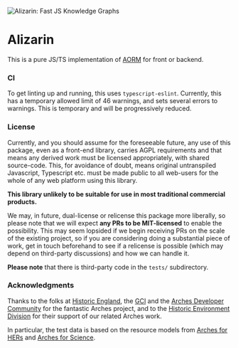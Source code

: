 ![Alizarin: Fast JS Knowledge Graphs](./docs/alizarin.png)

# Alizarin

This is a pure JS/TS implementation of [AORM](https://github.com/flaxandteal/arches-orm/)
for front or backend.

### CI

To get linting up and running, this uses `typescript-eslint`. Currently, this has a
temporary allowed limit of 46 warnings, and sets several errors to warnings. This
is temporary and will be progressively reduced.

### License

Currently, and you should assume for the foreseeable future,
any use of this package, even as a front-end library, carries AGPL requirements and that
means any derived work must be licensed appropriately, with shared source-code. This, for
avoidance of doubt, means original untranspiled Javascript, Typescript etc. must be made
public to all web-users for the whole of any web platform using this library.

**This library unlikely to be suitable for use in most traditional commercial products.**

We may, in future, dual-license or relicense this package more liberally, so please note
that we will expect **any PRs to be MIT-licensed** to enable the possibility.
This may seem lopsided if we begin receiving PRs on the scale of the existing project,
so if you are considering doing a
substantial piece of work, get in touch beforehand to see if a relicense is possible (which
may depend on third-party discussions) and how we can handle it.

**Please note** that there is third-party code in the `tests/` subdirectory.

### Acknowledgments

Thanks to the folks at [Historic England](https://historicengland.org.uk/), the
[GCI](https://www.getty.edu/conservation/) and the [Arches Developer Community](https://www.archesproject.org/)
for the fantastic Arches project, and to the
[Historic Environment Division](https://www.communities-ni.gov.uk/topics/historic-environment) for their
support of our related Arches work.

In particular, the test data is based on the resource models from [Arches for HERs](https://www.archesproject.org/arches-for-hers/)
and [Arches for Science](https://www.archesproject.org/arches-for-science/).
